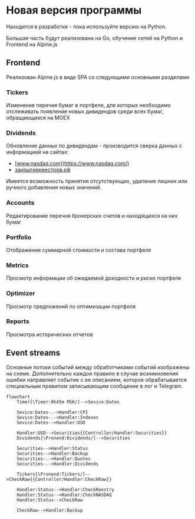 # Новая версия программы

Находится в разработке - пока используйте версию на Python.

Большая часть будут реализована на Go, обучение сетей на Python и Frontend на Alpine.js

## Frontend

Реализован Alpine.js в виде SPA со следующими основными разделами


### Tickers

Изменение перечня бумаг в портфеле, для которых необходимо отслеживать появление новых дивидендов среди всех бумаг, 
обращающихся на MOEX

### Dividends

Обновление данных по дивидендам - производится сверка данных с информацией на сайтах:

- [www.nasdaq.com](https://www.nasdaq.com/)
- [закрытияреестров.рф](https://закрытияреестров.рф/)

Имеется возможность принятия отсутствующих, удаление лишних или ручного добавления новых значений.

### Accounts

Редактирование перечня брокерских счетов и находящихся на них бумаг

### Portfolio

Отображение суммарной стоимости и состава портфеля

### Metrics

Просмотр информации об ожидаемой доходности и риске портфеля

### Optimizer

Просмотр предложений по оптимизации портфеля

### Reports

Просмотра исторических отчетов

## Event streams

Основные потоки событий между обработчиками событий изображены на схеме.
Дополнительно каждое правило в случае возникновения ошибки направляет событие с ее описанием,
которое обрабатывается специальным правилом записывающим сообщение в лог и Telegram.
```mermaid
flowchart
    Timer[\Timer:0h45m MSK/]-->Sevice:Dates
    
    Sevice:Dates-.->Handler:CPI
    Sevice:Dates-.->Handler:Indexes
    Sevice:Dates-->Handler:USD
    
    Handler:USD-->Securities{{Controller/Handler:Securities}}
    Dividends[\Fronend:Dividends/]-->Securities
    
    Securities-->Handler:Status
    Securities-->Handler:Backup
    Securities-.->Handler:Quotes
	Securities-.->Handler:Dividends

    Tickers[\Fronend:Tickers/]-->CheckRaw{{Controller/Handler:CheckRaw}}
    
    Handler:Status-->Handler:CheckReestry
    Handler:Status-->Handler:CheckNASDAQ
    Handler:Status-->CheckRaw
    
    CheckRaw-->Handler:Backup
```